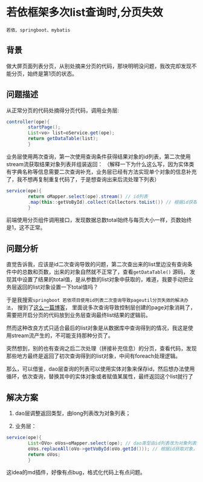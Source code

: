 # 若依框架多次list查询时,分页失效

    若依、springboot、mybatis

## 背景

做大屏页面列表分页，从别处摘来分页的代码，那块明明没问题，我改完却发现不能分页，始终是第1页的状态。

## 问题描述

从正常分页的代码处摘得分页代码，调用业务层:

```java
controller(ope){
        startPage();
        List<vo> list=oService.get(ope);
        return getDataTable(list);
        }
```

业务层使用两次查询，第一次使用查询条件获得结果对象的id列表，第二次使用stream流获取结果对象列表并组装返回：
（解释一下为什么这么写，因为实体类有字典名称等信息需要二次查询补充，业务层已经有方法实现单个对象的信息补充了，我不想再复制重复代码了，于是想查询出来后流处理下列表）

```java
service(ope){
        return oMapper.select(ope).stream() // id列表
        .map(this::getVoById).collect(Collectors.toList()) // 根据id获取对象
        }
```

前端使用分页组件调用接口，发现数据总数total始终与每页大小一样，页数始终是1，这不正常。

## 问题分析

直觉告诉我，应该是id二次查询导致的问题，第二次查出来的list里边没有查询条件中的总数和页数，出来的对象自然就不正常了，查看`getDataTable()`
源码，
发现其中设置了结果的total值，是从参数的list对象中获取的，难道，我要手动把业务层返回的list对象设置一下total值吗？

于是我搜索`springboot 若依项目使用id列表二次查询导致pageutil分页失效的解决办法`，
搜到了[这么一篇博客](https://blog.csdn.net/qq_37844454/article/details/133635642)，
里面说多次查询导致控制层创建的page对象消耗了，需要把开启分页的代码放到业务层查询最终list结果的逻辑前。

然而这种改良方式只适合最后的list对象是从数据库中查询得到的情况，我这是使用stream流产生的，不可能支持那种分页了。

突然想到，别的也有查询之后二次处理（拼接补充信息）的分页，查看代码，发现那些地方最终是返回了初次查询得到的list对象，中间有foreach处理逻辑。

那么，可以借鉴，dao层查询的列表可以使用实体对象来保存id，然后想办法使用循环，依次查询，替换其中的实体对象或者赋值某属性，最终返回这个list就行了

## 解决方案

1. dao层调整返回类型，由long列表改为对象列表；

2. 业务层：

```java
service(ope){
        List<OVo> oVos=oMapper.select(ope); // dao类型由id列表改为对象列表，其实质还是id列表
        oVos.replaceAll(oVo->getVoById(oVo.getId())); // 根据id获取对象，替换列表元素
        return oVos;
        }
```

这idea的md插件，好像有点bug，格式化代码上有点问题。
